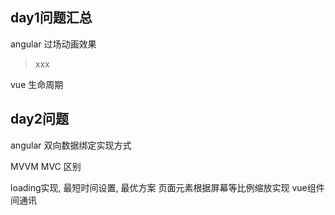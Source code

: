 ##  day1问题汇总
angular 过场动画效果
>   xxx

vue 生命周期
>

##  day2问题
angular 双向数据绑定实现方式
>

MVVM MVC 区别
>

loading实现, 最短时间设置, 最优方案
页面元素根据屏幕等比例缩放实现
vue组件间通讯
